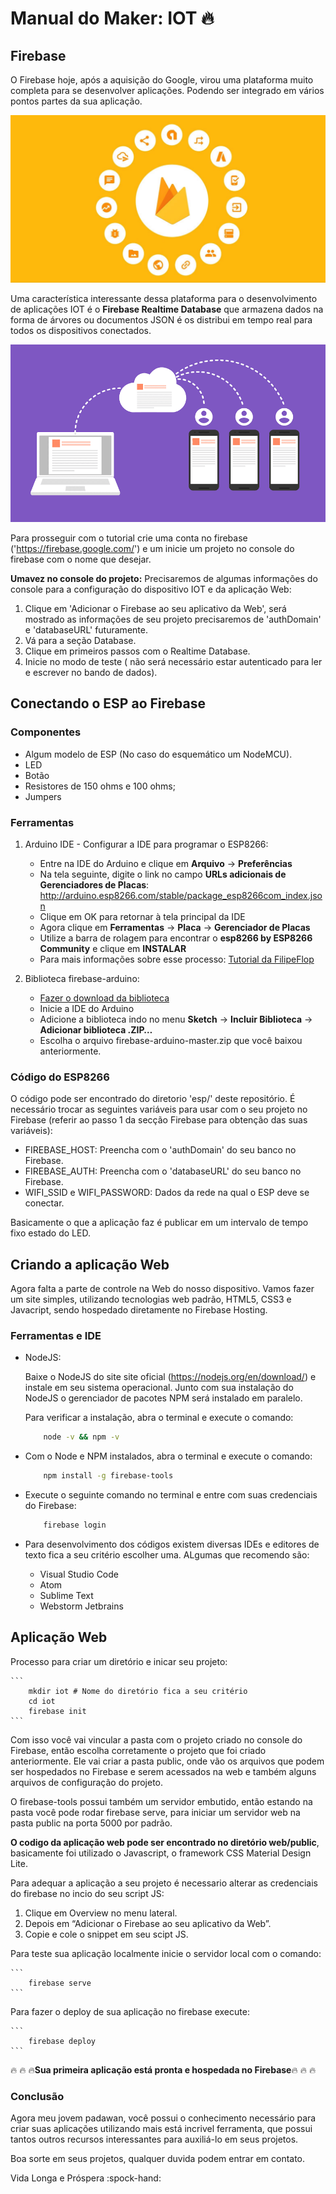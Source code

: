 # Manual do Maker: IOT :fire:

## Firebase
O Firebase hoje, após a aquisição do Google, virou uma plataforma muito completa para se desenvolver aplicações. Podendo ser integrado em vários pontos partes da sua aplicação.

![alt text](https://raw.githubusercontent.com/vanluwin/iot_cp/master/readme_imgs/firebase.png)

Uma característica interessante dessa plataforma para o desenvolvimento de aplicações IOT é o **Firebase Realtime Database** que armazena dados na forma de árvores ou documentos JSON é os distribui em tempo real para todos os dispositivos conectados.

![alt text](https://raw.githubusercontent.com/vanluwin/iot_cp/master/readme_imgs/rtdb.png)

Para prosseguir com o tutorial crie uma conta no firebase ('https://firebase.google.com/') e um inicie um projeto no console do firebase com o nome que desejar.

**Umavez no console do projeto:**
Precisaremos de algumas informações do console para a configuração do dispositivo IOT e da aplicação Web:

1. Clique em 'Adicionar o Firebase ao seu aplicativo da Web', será mostrado as informações de seu projeto precisaremos de 'authDomain' e 'databaseURL' futuramente.
2. Vá para a seção Database.
3. Clique em primeiros passos com o Realtime Database.
4. Inicie no modo de teste ( não será necessário estar autenticado para ler e escrever no bando de dados).

## Conectando o ESP ao Firebase 

### Componentes
* Algum modelo de ESP (No caso do esquemático um NodeMCU).
* LED
* Botão
* Resistores de 150 ohms e 100 ohms; 
* Jumpers

### Ferramentas 

1. Arduino IDE - Configurar a IDE para programar o ESP8266:
    * Entre na IDE do Arduino e clique em **Arquivo** -> **Preferências**
    * Na tela seguinte, digite o link no campo **URLs adicionais de Gerenciadores de Placas**: http://arduino.esp8266.com/stable/package_esp8266com_index.json
    * Clique em OK para retornar à tela principal da IDE
    * Agora clique em **Ferramentas** -> **Placa** -> **Gerenciador de Placas**
    * Utilize a barra de rolagem para encontrar o **esp8266 by ESP8266 Community** e clique em **INSTALAR**
    * Para mais informações sobre esse processo: [Tutorial da FilipeFlop](https://www.filipeflop.com/blog/programar-nodemcu-com-ide-arduino/)

2. Biblioteca firebase-arduino:
    * [Fazer o download da biblioteca](https://github.com/googlesamples/firebase-arduino/archive/master.zip)
    * Inicie a IDE do Arduino
    * Adicione a biblioteca indo no menu **Sketch** -> **Incluir Biblioteca** -> **Adicionar biblioteca .ZIP…**
    * Escolha o arquivo firebase-arduino-master.zip que você baixou anteriormente.

### Código do ESP8266

O código pode ser encontrado do diretorio 'esp/' deste repositório. É necessário trocar as seguintes variáveis para usar com o seu projeto no Firebase (referir ao passo 1 da secção Firebase para obtenção das suas variáveis):

* FIREBASE_HOST: Preencha com o 'authDomain' do seu banco no Firebase.
* FIREBASE_AUTH: Preencha com o 'databaseURL' do seu banco no Firebase.
* WIFI_SSID e WIFI_PASSWORD: Dados da rede na qual o ESP deve se conectar.

Basicamente o que a aplicação faz é publicar em um intervalo de tempo fixo estado do LED.

## Criando a aplicação Web

Agora falta a parte de controle na Web do nosso dispositivo. Vamos fazer um site simples, utilizando tecnologias web padrão, HTML5, CSS3 e Javacript, sendo hospedado diretamente no Firebase Hosting.

### Ferramentas e IDE

* NodeJS:

    Baixe o NodeJS do site site oficial (https://nodejs.org/en/download/) e instale em seu sistema operacional. Junto com sua instalação do NodeJS o gerenciador de pacotes NPM será instalado em paralelo.

    Para verificar a instalação, abra o terminal e execute o comando: 
    ```bash
        node -v && npm -v
    ```

* Com o Node e NPM instalados, abra o terminal e execute o comando: 

    ```bash
        npm install -g firebase-tools
    ```

* Execute o seguinte comando no terminal e entre com suas credenciais do Firebase:

    ```bash
        firebase login
    ```

* Para desenvolvimento dos códigos existem diversas IDEs e editores de texto fica a seu critério escolher uma. ALgumas que recomendo são:
    * Visual Studio Code 
    * Atom
    * Sublime Text
    * Webstorm Jetbrains

## Aplicação Web

Processo para criar um diretório e inicar seu projeto:
 
    ```
        mkdir iot # Nome do diretório fica a seu critério
        cd iot
        firebase init
    ```
Com isso você vai vincular a pasta com o projeto criado no console do Firebase, então escolha corretamente o projeto que foi criado anteriormente. Ele vai criar a pasta public, onde vão os arquivos que podem ser hospedados no Firebase e serem acessados na web e também alguns arquivos de configuração do projeto.

O firebase-tools possui também um servidor embutido, então estando na pasta você pode rodar firebase serve, para iniciar um servidor web na pasta public na porta 5000 por padrão.

**O codigo da aplicação web pode ser encontrado no diretório web/public**, basicamente foi utilizado o Javascript, o framework CSS Material Design Lite.

Para adequar a aplicação a seu projeto é necessario alterar as credenciais do firebase no incio do seu script JS:

1. Clique em Overview no menu lateral.
2. Depois em “Adicionar o Firebase ao seu aplicativo da Web”.
3. Copie e cole o snippet em seu scipt JS.

Para teste sua aplicação localmente inicie o servidor local com o comando:

    ```
        firebase serve
    ```

Para fazer o deploy de sua aplicação no firebase execute: 

    ```
        firebase deploy
    ```

:fire: :fire: :fire:**Sua primeira aplicação está pronta e hospedada no Firebase**:fire: :fire: :fire:

### Conclusão 

Agora meu jovem padawan, você possui o conhecimento necessário para criar suas aplicações utilizando mais está incrivel ferramenta, que possui tantos outros recursos interessantes para auxiliá-lo em seus projetos.

Boa sorte em seus projetos, qualquer duvida podem entrar em contato.

Vida Longa e Próspera :spock-hand:  






    


